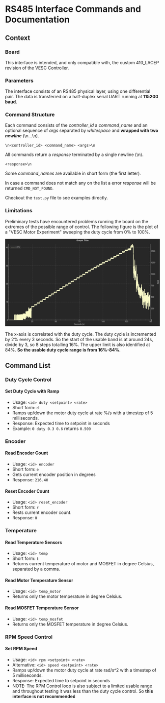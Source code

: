 # RS485 Interface Commands and Documentation

## Context
### Board
This interface is intended, and only compatible with, the custom 410_LACEP revision of the VESC Controller.

### Parameters
The interface consists of an RS485 physical layer, using one differential pair. The data is transferred on a half-duplex serial UART running at **115200 baud**. 

### Command Structure
Each command consists of the *controller_id* a *command_name* and an optional sequence of *args* separated by *whitespace* and **wrapped with two *newline*** (\\n...\\n). 

```
\n<controller_id> <command_name> <args>\n
```
All commands return a *response* terminated by a single newline (\\n).
```
<response>\n
```
Some *command_names* are available in short form (the first letter).

In case a command does not match any on the list a error *response* will be returned `CMD_NOT_FOUND`.

Checkout the `test.py` file to see examples directly.

### Limitations
Preliminary tests have encountered problems running the board on the extremes of the possible range of control.
The following figure is the plot of a "VESC Motor Experiment" sweeping the duty cycle from 0% to 100%.

![range-test](assets/ensaio_dutycycle.png)

The x-axis is correlated with the duty cycle. The duty cycle is incremented by 2% every 3 seconds. So the start of the usable band is at around 24s, divide by 3, so 8 steps totalling 16%. The upper limit is also identified at 84%. **So the usable duty cycle range is from 16%-84%**.   

## Command List
### Duty Cycle Control
#### Set Duty Cycle with Ramp 

- Usage: `<id> duty <setpoint> <rate>`
- Short form: `d` 
- Ramps up/down the motor duty cycle at rate %/s with a timestep of 5 milliseconds.
- Response: Expected time to setpoint in seconds
- Example: `0 duty 0.3 0.6` returns `0.500`

### Encoder
#### Read Encoder Count

- Usage: `<id> encoder`
- Short form: `e`
- Gets current encoder position in degrees
- Response: `216.40`

#### Reset Encoder Count

- Usage: `<id> reset_encoder`
- Short form: `r`
- Rests current encoder count.
- Response: `0`

### Temperature
#### Read Temperature Sensors

- Usage: `<id> temp`
- Short form: `t`
- Returns current temperature of motor and MOSFET in degree Celsius, separated by a comma.

#### Read Motor Temperature Sensor

- Usage: `<id> temp_motor`
- Returns only the motor temperature in degree Celsius.

#### Read MOSFET Temperature Sensor

- Usage: `<id> temp_mosfet`
- Returns only the MOSFET temperature in degree Celsius.

### RPM Speed Control
#### Set RPM Speed 

- Usage: `<id> rpm <setpoint> <rate>`
- Alternative: `<id> speed <setpoint> <rate>`
- Ramps up/down the motor duty cycle at rate rad/s^2 with a timestep of 5 milliseconds.
- Response: Expected time to setpoint in seconds
- NOTE: The RPM Control loop is also subject to a limited usable range 
     and throughout testing it was less than the duty cycle control. So **this interface is not recommended**
